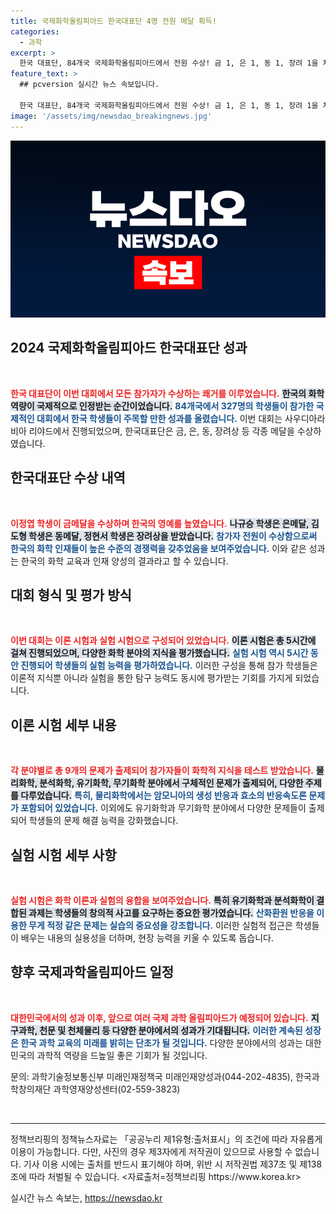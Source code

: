 ```yaml
---
title: 국제화학올림피아드 한국대표단 4명 전원 메달 획득!
categories:
  - 과학
excerpt: >
  한국 대표단, 84개국 국제화학올림피아드에서 전원 수상! 금 1, 은 1, 동 1, 장려 1을 차지한 그들의 놀라운 성과와 숨은 비결을 알아보세요!
feature_text: >
  ## pcversion 실시간 뉴스 속보입니다.

  한국 대표단, 84개국 국제화학올림피아드에서 전원 수상! 금 1, 은 1, 동 1, 장려 1을 차지한 그들의 놀라운 성과와 숨은 비결을 알아보세요!
image: '/assets/img/newsdao_breakingnews.jpg'
---
```


<p><img src="/assets/img/newsdao_breakingnews.jpg" alt="pcversion 속보" /></p>

<h2 data-ke-size="size26">2024 국제화학올림피아드 한국대표단 성과</h2>

<p data-ke-size="size16">&nbsp;</p>

<p><b><span style="color: #ee2323;">한국 대표단이 이번 대회에서 모든 참가자가 수상하는 쾌거를 이루었습니다.</span></b> <b><span style="background-color: #21538527;">한국의 화학 역량이 국제적으로 인정받는 순간이었습니다.</span></b> <b><span style="color: #1a5490;">84개국에서 327명의 학생들이 참가한 국제적인 대회에서 한국 학생들이 주목할 만한 성과를 올렸습니다.</span></b> 이번 대회는 사우디아라비아 리야드에서 진행되었으며, 한국대표단은 금, 은, 동, 장려상 등 각종 메달을 수상하였습니다.</p>

<h2 data-ke-size="size26">한국대표단 수상 내역</h2>

<p data-ke-size="size16">&nbsp;</p>

<p><b><span style="color: #ee2323;">이정엽 학생이 금메달을 수상하며 한국의 영예를 높였습니다.</span></b> <b><span style="background-color: #21538527;">나규승 학생은 은메달, 김도형 학생은 동메달, 정현서 학생은 장려상을 받았습니다.</span></b> <b><span style="color: #1a5490;">참가자 전원이 수상함으로써 한국의 화학 인재들이 높은 수준의 경쟁력을 갖추었음을 보여주었습니다.</span></b> 이와 같은 성과는 한국의 화학 교육과 인재 양성의 결과라고 할 수 있습니다.</p>

<h2 data-ke-size="size26">대회 형식 및 평가 방식</h2>

<p data-ke-size="size16">&nbsp;</p>

<p><b><span style="color: #ee2323;">이번 대회는 이론 시험과 실험 시험으로 구성되어 있었습니다.</span></b> <b><span style="background-color: #21538527;">이론 시험은 총 5시간에 걸쳐 진행되었으며, 다양한 화학 분야의 지식을 평가했습니다.</span></b> <b><span style="color: #1a5490;">실험 시험 역시 5시간 동안 진행되어 학생들의 실험 능력을 평가하였습니다.</span></b> 이러한 구성을 통해 참가 학생들은 이론적 지식뿐 아니라 실험을 통한 탐구 능력도 동시에 평가받는 기회를 가지게 되었습니다.</p>

<h2 data-ke-size="size26">이론 시험 세부 내용</h2>

<p data-ke-size="size16">&nbsp;</p>

<p><b><span style="color: #ee2323;">각 분야별로 총 9개의 문제가 출제되어 참가자들이 화학적 지식을 테스트 받았습니다.</span></b> <b><span style="background-color: #21538527;">물리화학, 분석화학, 유기화학, 무기화학 분야에서 구체적인 문제가 출제되어, 다양한 주제를 다루었습니다.</span></b> <b><span style="color: #1a5490;">특히, 물리화학에서는 암모니아의 생성 반응과 효소의 반응속도론 문제가 포함되어 있었습니다.</span></b> 이외에도 유기화학과 무기화학 분야에서 다양한 문제들이 출제되어 학생들의 문제 해결 능력을 강화했습니다.</p>

<h2 data-ke-size="size26">실험 시험 세부 사항</h2>

<p data-ke-size="size16">&nbsp;</p>

<p><b><span style="color: #ee2323;">실험 시험은 화학 이론과 실험의 융합을 보여주었습니다.</span></b> <b><span style="background-color: #21538527;">특히 유기화학과 분석화학이 결합된 과제는 학생들의 창의적 사고를 요구하는 중요한 평가였습니다.</span></b> <b><span style="color: #1a5490;">산화환원 반응을 이용한 무게 적정 같은 문제는 실습의 중요성을 강조합니다.</span></b> 이러한 실험적 접근은 학생들이 배우는 내용의 실용성을 더하며, 현장 능력을 키울 수 있도록 돕습니다.</p>

<h2 data-ke-size="size26">향후 국제과학올림피아드 일정</h2>

<p data-ke-size="size16">&nbsp;</p>

<p><b><span style="color: #ee2323;">대한민국에서의 성과 이후, 앞으로 여러 국제 과학 올림피아드가 예정되어 있습니다.</span></b> <b><span style="background-color: #21538527;">지구과학, 천문 및 천체물리 등 다양한 분야에서의 성과가 기대됩니다.</span></b> <b><span style="color: #1a5490;">이러한 계속된 성장은 한국 과학 교육의 미래를 밝히는 단초가 될 것입니다.</span></b> 다양한 분야에서의 성과는 대한민국의 과학적 역량을 드높일 좋은 기회가 될 것입니다.</p>

<p data-ke-size="size16">문의: 과학기술정보통신부 미래인재정책국 미래인재양성과(044-202-4835), 한국과학창의재단 과학영재양성센터(02-559-3823)</p>

<p data-ke-size="size16">&nbsp;</p>

<hr>

<p data-ke-size="size16">정책브리핑의 정책뉴스자료는 「공공누리 제1유형:출처표시」의 조건에 따라 자유롭게 이용이 가능합니다. 다만, 사진의 경우 제3자에게 저작권이 있으므로 사용할 수 없습니다. 기사 이용 시에는 출처를 반드시 표기해야 하며, 위반 시 저작권법 제37조 및 제138조에 따라 처벌될 수 있습니다. <자료출처=정책브리핑 https://www.korea.kr></p>
실시간 뉴스 속보는, <a href="https://newsdao.kr" rel="dofollow">https://newsdao.kr</a>


